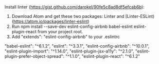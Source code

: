 Install linter (https://gist.github.com/darokel/90fe5c8ad8df5efcab6b):
1. Download Atom and get these two packages: Linter and [Linter-ESLint)(https://atom.io/packages/linter-eslint)
2. Run npm install --save-dev eslint-config-airbnb babel-eslint eslint-plugin-react from your project root.
3. Add "extends": "eslint-config-airbnb" to your .eslintrc

"babel-eslint": "^6.1.2",
"eslint": "^3.3.1",
"eslint-config-airbnb": "^10.0.1",
"eslint-plugin-import": "^1.14.0",
"eslint-plugin-jsx-a11y": "^2.1.0",
"eslint-plugin-prefer-object-spread": "^1.1.0",
"eslint-plugin-react": "^6.1.2"

